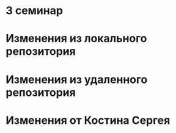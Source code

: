 # 3 семинар

# Изменения из локального репозитория

# Изменения из удаленного репозитория

# Изменения от Костина Сергея